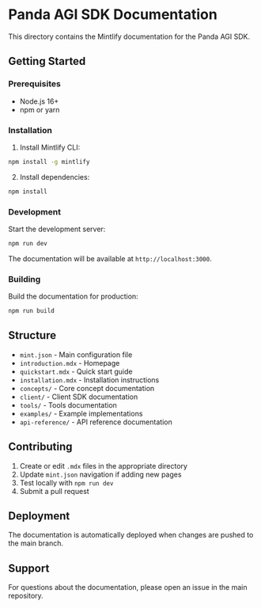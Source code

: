 # Panda AGI SDK Documentation

This directory contains the Mintlify documentation for the Panda AGI SDK.

## Getting Started

### Prerequisites

- Node.js 16+ 
- npm or yarn

### Installation

1. Install Mintlify CLI:
```bash
npm install -g mintlify
```

2. Install dependencies:
```bash
npm install
```

### Development

Start the development server:
```bash
npm run dev
```

The documentation will be available at `http://localhost:3000`.

### Building

Build the documentation for production:
```bash
npm run build
```

## Structure

- `mint.json` - Main configuration file
- `introduction.mdx` - Homepage
- `quickstart.mdx` - Quick start guide
- `installation.mdx` - Installation instructions
- `concepts/` - Core concept documentation
- `client/` - Client SDK documentation
- `tools/` - Tools documentation
- `examples/` - Example implementations
- `api-reference/` - API reference documentation

## Contributing

1. Create or edit `.mdx` files in the appropriate directory
2. Update `mint.json` navigation if adding new pages
3. Test locally with `npm run dev`
4. Submit a pull request

## Deployment

The documentation is automatically deployed when changes are pushed to the main branch.

## Support

For questions about the documentation, please open an issue in the main repository. 